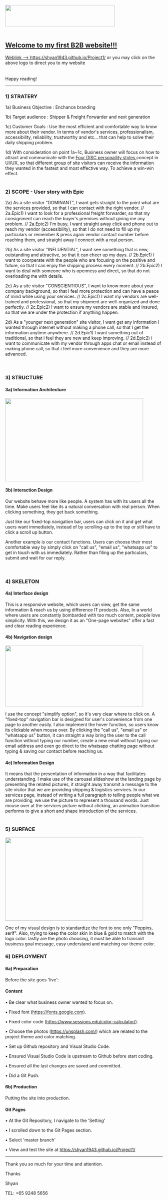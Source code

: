 <a href="https://shyan1943.github.io/Project1/"><img src="img/img_logo.png" width="350" height="70"/>
<br>
<br>
## Welcome to my first B2B website!!! 

Weblink --> https://shyan1943.github.io/Project1/ or you may click on the above logo to direct you to my website 
<br>
<br> 
<br>
Happy reading!

--------
### 1) STRATERY 

1a) Business Objective : Enchance branding 

1b) Target audience : Shipper & Freight Forwarder and next generation
     
1c) Customer Goals : Use the most efficient and comfortable way to know more about their vendor. In terms of vendor's services, professionalism, accessibility, reliability, trustworthy and etc... that can help to solve their daily shipping problem. 

1d) With consideration on point 1a~1c, Business owner will focus on how to attract and communicate with the <a href="https://www.chartcourse.com/communicating-four-disc-styles/">Four DISC personaility styles </a> concept in UI/UX, so that different group of site visitors can receive the information they wanted in the fastest and most effective way. To achieve a win-win effect. 
<br>
<br>
### 2) SCOPE - User story with Epic

2a) As a site visitor "DOMINANT", I want gets straight to the point what are the services provided, so that I can contact with the right vendor. // 2a.Epic1) I want to look for a professional freight forwarder, so that my consignment can reach the buyer's premises without giving me any problem. // 2a.Epic2) I'm busy, I want straight away click and phone out to reach my vendor (accessibility), so that I do not need to fill up my particulars or remember & press again vendor contact number before reaching them, and straight away I connect with a real person. 
	
2b) As a site visitor "INFLUENTIAL", I want see something that is new, outstanding and attractive, so that it can cheer up my days. // 2b.Epic1) I want to coorperate with the people who are focusing on the positive and future, so that I can enjoy the shipping process every moment. // 2b.Epic2) I want to deal with someone who is openness and direct, so that do not overloading me with details. 

2c) As a site visitor "CONSCIENTIOUS", I want to know more about your company background, so that I feel more protection and can have a peace of mind while using your services. // 2c.Epic1) I want my vendors are well-trained and professional, so that my shipment are well-organized and done perfectly. // 2c.Epic2) I want to ensure my vendors are stable and insured, so that we are under the protection if anything happen.   

2d) As a "younger next generation" site visitor, I want get any information I wanted through internet without making a phone call, so that I get the information anytime anywhere. // 2d.Epic1) I want something out of traditional, so that i feel they are new and keep improving. // 2d.Epic2) i want to communicate with my vendor through apps chat or email instead of making phone call, so that i feel more convenience and they are more advanced.   
<br>
<br>
### 3) STRUCTURE

#### 3a) Information Architecture

<img src="IA Sitemap.png" width="441" height="266"/>

#### 3b) Interaction Design

Our website behave more like people. A system has with its users all the time. Make users feel like its a natural conversation with real person. When clicking something, they get back something. 

Just like our fixed-top navigation bar, users can click on it and get what users want immediately, instead of by scrolling-up to the top or still have to click a scroll up button. 

Another example is our contact functions. Users can choose their most comfortable way by simply click on "call us", "email us", "whatsapp us" to get in touch with us immediately. Rather than filing up the particulars, submit and wait for our reply.  
<br>
<br>
### 4) SKELETON

#### 4a) Interface design 

This is a responsive website, which users can view, get the same information & reach us by using difference IT products. Also, In a world where users are constantly bombarded with too much content, people love simplicity. With this, we design it as an "One-page websites" offer a fast and clear reading experience. 

#### 4b) Navigation design 

<img src="Contact (Nav sample).png" width="441" height="196"/>

I use the concept "simplify option", so it's very clear where to click on. A "fixed-top" navigation bar is designed for user's convenience from one page to another easily. I also implement the hover function, so users know its clickable when mouse over. By clicking the "call us", "email us" or "whatsapp us" button, it can straight a way bring the user to the call function without typing our number, create a new email without typing our email address and even go direct to the whatsapp chatting page without typing & saving our contact before reaching us. 
 
#### 4c) Information Design
It means that the presentation of information in a way that facilitates understanding. I make use of the carousel slideshow at the landing page by presenting the related pictures, it straight away transmit a message to the site visitor that we are providing shipping & logistics services. In our services page, instead of writing a full paragraph to telling people what we are providing, we use the picture to represent a thousand words. Just mouse over at the services picture without clicking, an animation transition performs to give a short and shape introduction of the services. 
<br>
<br>
### 5) SURFACE

<img src="img/Color.png" width="441" height="266"/>

One of my visual design is to standardize the font to one only "Poppins, serif". Also, trying to keep the color skin in blue & gold to match with the logo color. lastly are the photo choosing, it must be able to transmit business goal message, easy understand and matching our theme color. 

### 6) DEPLOYMENT 

#### 6a) Preparation

Before the site goes 'live':

#### Content
•	Be clear what business owner wanted to focus on.

•	Fixed font (https://fonts.google.com).

•	Fixed color code (https://www.sessions.edu/color-calculator/).

•	Choose the photos (https://unsplash.com/) which are related to the project theme and color matching. 

•	Set up Github repository and Visual Studio Code.

•	Ensured Visual Studio Code is upstream to Github before start coding. 

•	Ensured all the last changes are saved and committed.

•	Did a Git Push.


#### 6b) Production

Putting the site into production.

#### Git Pages

•	At the Git Repository, I navigate to the 'Setting'

•	I scrolled down to the Git Pages section.

•	Select 'master branch'

•	View and test the site at https://shyan1943.github.io/Project1/

--------

Thank you so much for your time and attention. 

Thanks

Shyan

TEL: +65 9248 5656 
						




